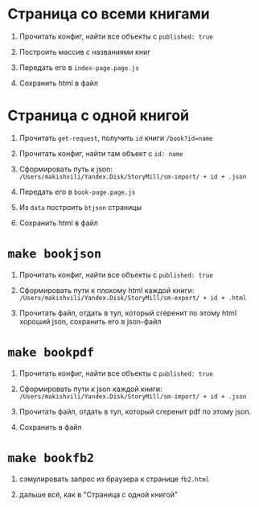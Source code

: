 Страница со всеми книгами
=========================

1. Прочитать конфиг, найти все объекты с `published: true`

2. Построить массив с названиями книг

3. Передать его в `index-page.page.js`

4. Сохранить html в файл


Страница с одной книгой
=======================

1. Прочитать `get-request`, получить `id` книги `/book?id=name`

2. Прочитать конфиг, найти там объект с `id: name`

3. Сформировать путь к json: `/Users/makishvili/Yandex.Disk/StoryMill/sm-import/ + id + .json`

4. Передать его в `book-page.page.js`

5. Из `data` построить `btjson` страницы

6. Сохранить html в файл


`make bookjson`
===============
1. Прочитать конфиг, найти все объекты с `published: true`

2. Сформировать пути к плохому html каждой книги: `/Users/makishvili/Yandex.Disk/StoryMill/sm-export/ + id + .html`

3. Прочитать файл, отдать в тул, который сгеренит по этому html хороший json, сохранить его в json-файл

`make bookpdf`
==============

1. Прочитать конфиг, найти все объекты с `published: true`

2. Сформировать пути к json каждой книги: `/Users/makishvili/Yandex.Disk/StoryMill/sm-import/ + id + .json`

3. Прочитать файл, отдать в тул, который сгеренит pdf по этому json.

4. Сохранить в файл

`make bookfb2`
==============

1. сэмулировать запрос из браузера к странице `fb2.html`

2. дальше всё, как в "Страница с одной книгой"

